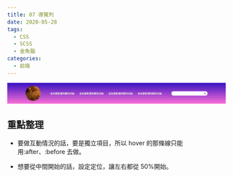 ```yaml
---
title: 07 導覽列
date: 2020-05-28
tags:
  - CSS
  - SCSS
  - 金魚腦
categories:
  - 前端
---
```


![成品](../../.vuepress/public/images/07-completed.jpg)

## 重點整理

- 要做互動情況的話，要是獨立項目，所以 hover 的那條線只能用:after、:before 去做。

- 想要從中間開始的話，設定定位，讓左右都從 50%開始。
